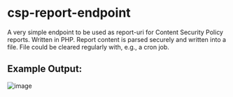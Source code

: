 # csp-report-endpoint
A very simple endpoint to be used as report-uri for Content Security Policy reports. Written in PHP. Report content is parsed securely and written into a file.
File could be cleared regularly with, e.g., a cron job.

## Example Output:
![image](https://github.com/user-attachments/assets/4e56b269-a5d5-47bd-89a6-b34fce3a0028)
